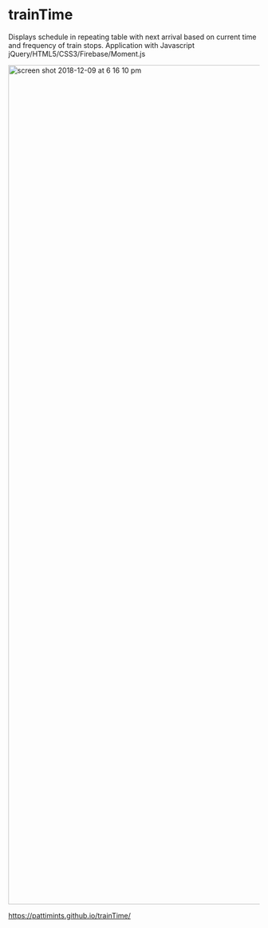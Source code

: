 # trainTime

Displays schedule in repeating table with next arrival based on current time and frequency of train stops. Application with Javascript jQuery/HTML5/CSS3/Firebase/Moment.js 

<img width="1680" alt="screen shot 2018-12-09 at 6 16 10 pm" src="https://user-images.githubusercontent.com/41403073/49704918-b737d080-fbde-11e8-9247-f140501e0714.png">

https://pattimints.github.io/trainTime/

